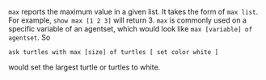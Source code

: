 `max` reports the maximum value in a given list. It takes the form of `max list`. For example, `show max [1 2 3]` will return 3. `max` is commonly used on a specific variable of an agentset, which would look like `max [variable] of agentset`. So 

`ask turtles with max [size] of turtles [ set color white ]`

would set the largest turtle or turtles to white. 

